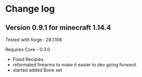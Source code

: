 # Change log

## Version 0.9.1 for minecraft 1.14.4
Tested with forge : 28.1.106

Requires Core - 0.3.0

- Fixed Recipies. 
- reformated firearms to make it easier to dev going forward. 
- started added Bone set

